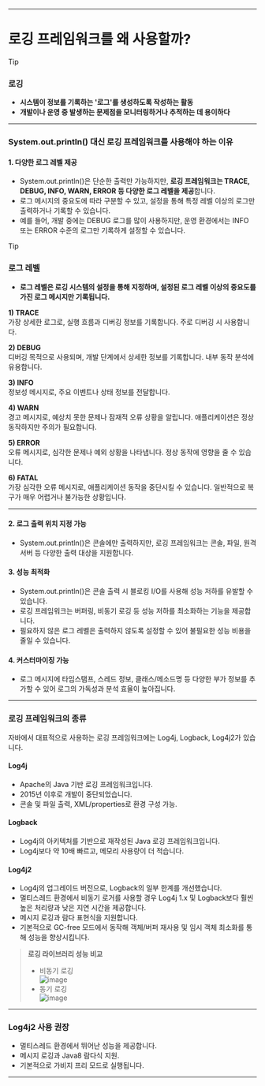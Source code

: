 

---

# 로깅 프레임워크를 왜 사용할까?

> [!TIP]
>
> ### 로깅
>
> - **시스템이 정보를 기록하는 '로그'를 생성하도록 작성하는 활동**
> - **개발이나 운영 중 발생하는 문제점을 모니터링하거나 추적하는 데 용이하다**

---

### System.out.println() 대신 로깅 프레임워크를 사용해야 하는 이유

#### 1. 다양한 로그 레벨 제공

- System.out.println()은 단순한 출력만 가능하지만, **로깅 프레임워크는 TRACE, DEBUG, INFO, WARN, ERROR 등 다양한 로그 레벨을 제공**합니다.
- 로그 메시지의 중요도에 따라 구분할 수 있고, 설정을 통해 특정 레벨 이상의 로그만 출력하거나 기록할 수 있습니다.
- 예를 들어, 개발 중에는 DEBUG 로그를 많이 사용하지만, 운영 환경에서는 INFO 또는 ERROR 수준의 로그만 기록하게 설정할 수 있습니다.

> [!TIP]
>
> ### **로그 레벨**
>
> - **로그 레벨은 로깅 시스템의 설정을 통해 지정하며, 설정된 로그 레벨 이상의 중요도를 가진 로그 메시지만 기록됩니다.**
>
> **1) TRACE**  
> 가장 상세한 로그로, 실행 흐름과 디버깅 정보를 기록합니다. 주로 디버깅 시 사용합니다.
>
> **2) DEBUG**  
> 디버깅 목적으로 사용되며, 개발 단계에서 상세한 정보를 기록합니다. 내부 동작 분석에 유용합니다.
>
> **3) INFO**  
> 정보성 메시지로, 주요 이벤트나 상태 정보를 전달합니다.
>
> **4) WARN**  
> 경고 메시지로, 예상치 못한 문제나 잠재적 오류 상황을 알립니다. 애플리케이션은 정상 동작하지만 주의가 필요합니다.
>
> **5) ERROR**  
> 오류 메시지로, 심각한 문제나 예외 상황을 나타냅니다. 정상 동작에 영향을 줄 수 있습니다.
>
> **6) FATAL**  
> 가장 심각한 오류 메시지로, 애플리케이션 동작을 중단시킬 수 있습니다. 일반적으로 복구가 매우 어렵거나 불가능한 상황입니다.

---

#### 2. 로그 출력 위치 지정 가능

- System.out.println()은 콘솔에만 출력하지만, 로깅 프레임워크는 콘솔, 파일, 원격 서버 등 다양한 출력 대상을 지원합니다.

#### 3. 성능 최적화

- System.out.println()은 콘솔 출력 시 블로킹 I/O를 사용해 성능 저하를 유발할 수 있습니다.
- 로깅 프레임워크는 버퍼링, 비동기 로깅 등 성능 저하를 최소화하는 기능을 제공합니다.
- 필요하지 않은 로그 레벨은 출력하지 않도록 설정할 수 있어 불필요한 성능 비용을 줄일 수 있습니다.

#### 4. 커스터마이징 가능

- 로그 메시지에 타임스탬프, 스레드 정보, 클래스/메소드명 등 다양한 부가 정보를 추가할 수 있어 로그의 가독성과 분석 효율이 높아집니다.

---

### 로깅 프레임워크의 종류

자바에서 대표적으로 사용하는 로깅 프레임워크에는 Log4j, Logback, Log4j2가 있습니다.

#### Log4j

- Apache의 Java 기반 로깅 프레임워크입니다.
- 2015년 이후로 개발이 중단되었습니다.
- 콘솔 및 파일 출력, XML/properties로 환경 구성 가능.

#### Logback

- Log4j의 아키텍처를 기반으로 재작성된 Java 로깅 프레임워크입니다.
- Log4j보다 약 10배 빠르고, 메모리 사용량이 더 적습니다.

#### Log4j2

- Log4j의 업그레이드 버전으로, Logback의 일부 한계를 개선했습니다.
- 멀티스레드 환경에서 비동기 로거를 사용할 경우 Log4j 1.x 및 Logback보다 훨씬 높은 처리량과 낮은 지연 시간을 제공합니다.
- 메시지 로깅과 람다 표현식을 지원합니다.
- 기본적으로 GC-free 모드에서 동작해 객체/버퍼 재사용 및 임시 객체 최소화를 통해 성능을 향상시킵니다.

> **로깅 라이브러리 성능 비교**
> - 비동기 로깅  
>   ![image](https://github.com/user-attachments/assets/86c8bbfa-73b9-434a-adbe-3ea68060a73b)
> - 동기 로깅  
>   ![image](https://github.com/user-attachments/assets/896b46a6-dfe4-43ce-b86a-03e2c4f43470)

---

### Log4j2 사용 권장

- 멀티스레드 환경에서 뛰어난 성능을 제공합니다.
- 메시지 로깅과 Java8 람다식 지원.
- 기본적으로 가비지 프리 모드로 실행됩니다.

---
